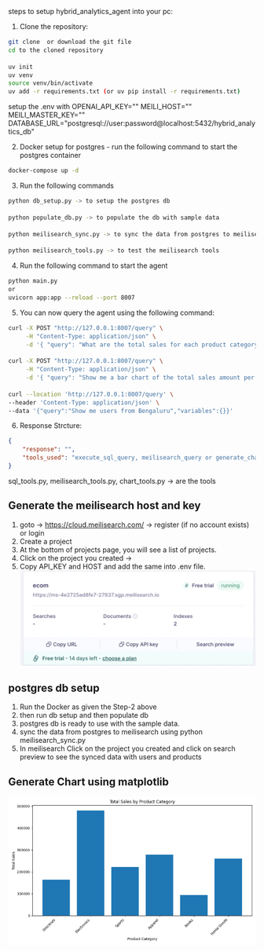 steps to setup hybrid_analytics_agent into your pc:
1. Clone the repository:
```bash
git clone  or download the git file
cd to the cloned repository

uv init
uv venv
source venv/bin/activate
uv add -r requirements.txt (or uv pip install -r requirements.txt)
```
setup the .env with 
OPENAI_API_KEY=""
MEILI_HOST=""
MEILI_MASTER_KEY=""
DATABASE_URL="postgresql://user:password@localhost:5432/hybrid_analytics_db"

2. Docker setup for postgres - run the following command to start the postgres container
```bash
docker-compose up -d
```

3. Run the following commands
```bash
python db_setup.py -> to setup the postgres db

python populate_db.py -> to populate the db with sample data

python meilisearch_sync.py -> to sync the data from postgres to meilisearch

python meilisearch_tools.py -> to test the meilisearch tools

```

4. Run the following command to start the agent
```bash
python main.py 
or
uvicorn app:app --reload --port 8007
```

5. You can now query the agent using the following command:
```bash
curl -X POST "http://127.0.0.1:8007/query" \
     -H "Content-Type: application/json" \
     -d '{ "query": "What are the total sales for each product category?" }'

curl -X POST "http://127.0.0.1:8007/query" \
     -H "Content-Type: application/json" \
     -d '{ "query": "Show me a bar chart of the total sales amount per product category for the last 6 months." }'

curl --location 'http://127.0.0.1:8007/query' \
--header 'Content-Type: application/json' \
--data '{"query":"Show me users from Bengaluru","variables":{}}'
```
6. Response Strcture:
```json
{
    "response": "",
    "tools_used": "execute_sql_query, meilisearch_query or generate_chart",
}
```

sql_tools.py, meilisearch_tools.py, chart_tools.py -> are the tools

## Generate the meilisearch host and key
1. goto -> https://cloud.meilisearch.com/ -> register (if no account exists) or login
2. Create a project
3. At the bottom of projects page, you will see a list of projects.
4. Click on the project you created -> 
5. Copy API_KEY and HOST and add the same into .env file.
![alt text](image.png)

## postgres db setup
1. Run the Docker as given the Step-2 above
2. then run db setup and then populate db 
3. postgres db is ready to use with the sample data.
4. sync the data from postgres to meilisearch using python meilisearch_sync.py
5. In meilisearch Click on the project you created and click on search preview to see the synced data with users and products


## Generate Chart using matplotlib
![alt text](./charts/chart_20250805_232053.png)
